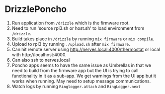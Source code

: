 # DrizzlePoncho

1. Run application from `/drizzle` which is the firmware root.
2. Need to run 'source rpi3.sh or host.sh' to load environment from `/drizzle`.
3. Build takes place in `/drizzle` by running `mix firmware` or `mix compile`.
4. Upload to rpi3 by running `./upload.sh` after `mix firmware`.
5. Can hit remote server using http://nerves.local:4000/thermostat or local with http://localhost:4000.
6. Can also ssh to nerves.local
7. Poncho apps seems to have the same issue as Umbrellas in that we need to build from the firmware app
but the UI is trying to call functionality in it as a sub-app. We get warnings from the UI app but it works when running. May
need to setup message communications.
8. Watch logs by running `Ringlogger.attach` and `RingLogger.next`
